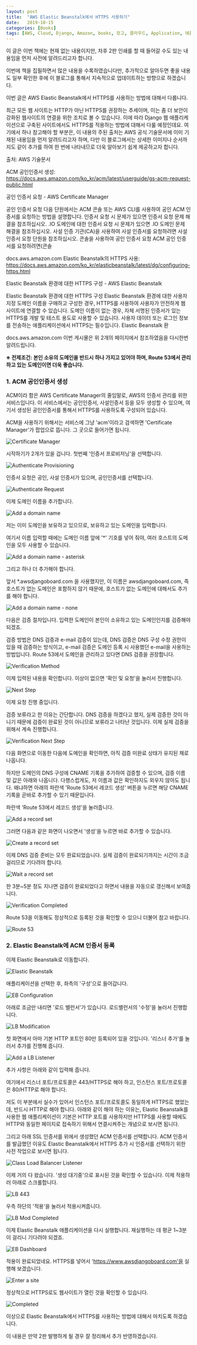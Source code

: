 ```yaml
---
layout: post
title:  "AWS Elastic Beanstalk에서 HTTPS 사용하기"
date:   2019-10-15
categories: [Books]
tags: [AWS, Cloud, Django, Amazon, books, 장고, 클라우드, Application, 애플리케이션, Authenticate, 인증, 인증서, HTTPS, Python, 파이썬]
---
```


이 글은 이번 책에는 현재 없는 내용이지만, 차후 2판 인쇄를 할 때 들어갈 수도 있는 내용임을 먼저 사전에 알려드리고자 합니다.

이번에 책을 집필하면서 많은 내용을 수록하였습니다만, 추가적으로 알아두면 좋을 내용도 일부 확인한 후에 이 블로그를 통해서 지속적으로 업데이트하는 방향으로 하겠습니다.

이번 글은 AWS Elastic Beanstalk에서 HTTPS를 사용하는 방법에 대해서 다룹니다.

최근 모든 웹 사이트는 HTTP가 아닌 HTTPS를 권장하는 추세이며, 이는 좀 더 보안이 강화된 웹사이트의 연결을 위한 조치로 볼 수 있습니다. 이에 따라 Django 웹 애플리케이션으로 구축된 사이트에서도 HTTPS를 적용하는 방법에 대해서 다룰 예정인데요. 여기에서 하나 참고해야 할 부분은, 이 내용의 주된 출처는 AWS 공식 기술문서에 이미 기재된 내용임을 먼저 알려드리고자 하며, 다만 이 블로그에서는 상세한 이미지나 순서까지도 같이 추가를 하여 한 번에 나타내므로 더욱 알아보기 쉽게 제공하고자 합니다.

출처: AWS 기술문서

ACM 공인인증서 생성:
<https://docs.aws.amazon.com/ko_kr/acm/latest/userguide/gs-acm-request-public.html>

 
공인 인증서 요청 - AWS Certificate Manager

공인 인증서 요청 다음 단원에서는 ACM 콘솔 또는 AWS CLI를 사용하여 공인 ACM 인증서를 요청하는 방법을 설명합니다. 인증서 요청 시 문제가 있으면 인증서 요청 문제 해결을 참조하십시오. .IO 도메인에 대한 인증서 요청 시 문제가 있으면 .IO 도메인 문제 해결을 참조하십시오. 사설 인증 기관(CA)을 사용하여 사설 인증서를 요청하려면 사설 인증서 요청 단원을 참조하십시오. 콘솔을 사용하여 공인 인증서 요청 ACM 공인 인증서를 요청하려면(콘솔

docs.aws.amazon.com
Elastic Beanstalk의 HTTPS 사용:
<https://docs.aws.amazon.com/ko_kr/elasticbeanstalk/latest/dg/configuring-https.html>

 
Elastic Beanstalk 환경에 대한 HTTPS 구성 - AWS Elastic Beanstalk

Elastic Beanstalk 환경에 대한 HTTPS 구성 Elastic Beanstalk 환경에 대한 사용자 지정 도메인 이름을 구매하고 구성한 경우, HTTPS를 사용하여 사용자가 안전하게 웹 사이트에 연결할 수 있습니다. 도메인 이름이 없는 경우, 자체 서명된 인증서가 있는 HTTPS를 개발 및 테스트 용도로 사용할 수 있습니다. 사용자 데이터 또는 로그인 정보를 전송하는 애플리케이션에서 HTTPS는 필수입니다. Elastic Beanstalk 환

docs.aws.amazon.com
이번 게시물은 위 2개의 페이지에서 참조하였음을 다시한번 알려드립니다.

 

**※ 전제조건: 본인 소유의 도메인을 반드시 하나 가지고 있어야 하며, Route 53에서 관리하고 있는 도메인이면 더욱 좋습니다.**

 

### 1. ACM 공인인증서 생성

ACM이라 함은 AWS Certificate Manager의 줄임말로, AWS의 인증서 관리를 위한 서비스입니다. 이 서비스에서는 공인인증서, 사설인증서 등을 모두 생성할 수 있으며, 여기서 생성된 공인인증서를 통해서 HTTPS를 사용하도록 구성되어 있습니다.

ACM을 사용하기 위해서는 서비스에 그냥 'acm'이라고 검색하면 'Certificate Manager'가 팝업으로 뜹니다. 그 곳으로 들어가면 됩니다.

![Certificate Manager](/assets/img/img004_01.png)

시작하기가 2개가 있을 겁니다. 첫번째 '인증서 프로비저닝'을 선택합니다.

![Authenticate Provisioning](/assets/img/img004_02.png)

인증서 요청은 공인, 사설 인증서가 있으며, 공인인증서를 선택합니다.

![Authenticate Request](/assets/img/img004_03.png)

이제 도메인 이름을 추가합니다.

![Add a domain name](/assets/img/img004_04.png)


저는 이미 도메인을 보유하고 있으므로, 보유하고 있는 도메인을 입력합니다.

여기서 이름 입력할 때에는 도메인 이름 앞에 '*' 기호를 넣어 줘야, 여러 호스트의 도메인을 모두 사용할 수 있습니다.

![Add a domain name - asterisk](/assets/img/img004_05.png)


그리고 하나 더 추가해야 합니다.

앞서 *.awsdjangoboard.com 을 사용했지만, 이 이름은 awsdjangoboard.com, 즉 호스트가 없는 도메인은 포함하지 않기 때문에,  호스트가 없는 도메인에 대해서도 추가를 해야 합니다.

![Add a domain name - none](/assets/img/img004_06.png)

다음은 검증 절차입니다. 입력한 도메인이 본인이 소유하고 있는 도메인인지를 검증해야 되겠죠.

검증 방법은 DNS 검증과 e-mail 검증이 있는데, DNS 검증은 DNS 구성 수정 권한이 있을 때 검증하는 방식이고, e-mail  검증은 도메인 등록 시 사용했던 e-mail을 사용하는 방법입니다. Route 53에서 도메인을 관리하고 있다면 DNS 검증을 권장합니다.

![Verification Method](/assets/img/img004_07.png)

이제 입력된 내용을 확인합니다. 이상이 없으면 '확인 및 요청'을 눌러서 진행합니다.

![Next Step](/assets/img/img004_08.png)

이제 요청 진행 중입니다.

검증 보류라고 한 이유는 간단합니다. DNS 검증을 하겠다고 했지, 실제 검증한 것이 아니기 때문에 검증이 완료된 것이 아니므로 보류라고 나타난 것입니다. 이제 실제 검증을 위해서 계속 진행합니다.

![Verification Next Step](/assets/img/img004_09.png)

다음 화면으로 이동한 다음에 도메인을 확인하면, 아직 검증 미완료 상태가 유지된 채로 나옵니다.

하지만 도메인의 DNS 구성에 CNAME 기록을 추가하여 검증할 수 있으며, 검증 이름 및 값은 아래와 나옵니다. 다행스럽게도, 저 이름과 값은 확인하지도 외우지 않아도 됩니다. 왜냐하면 아래의 파란색 'Route 53에서 레코드 생성' 버튼을 누르면 해당 CNAME 기록을 곧바로 추가할 수 있기 때문입니다.

파란색 'Route 53에서 레코드 생성'을 눌러줍니다.

![Add a record set](/assets/img/img004_10.png)

그러면 다음과 같은 화면이 나오면서 '생성'을 누르면 바로 추가할 수 있습니다.

![Create a record set](/assets/img/img004_11.png)

이제 DNS 검증 준비는 모두 완료되었습니다. 실제 검증이 완료되기까지는 시간이 조금 걸리므로 기다려야 합니다.

![Wait a record set](/assets/img/img004_12.png)

한 3분~5분 정도 지나면 검증이 완료되었다고 하면서 내용을 자동으로 갱신해서 보여줍니다. 

![Verification Completed](/assets/img/img004_13.png)

Route 53을 이동해도 정상적으로 등록된 것을 확인할 수 있으니 더불어 참고 바랍니다.

![Route 53](/assets/img/img004_14.png)

 

### 2. Elastic Beanstalk에 ACM 인증서 등록

이제 Elastic Beanstalk로 이동합니다. 

![Elastic Beanstalk](/assets/img/img004_15.png)

애플리케이션을 선택한 후, 좌측의 '구성'으로 들어갑니다.

![EB Configuration](/assets/img/img004_16.png)

아래로 조금만 내리면 '로드 밸런서'가 있습니다. 로드밸런서의 '수정'을 눌러서 진행합니다.

![LB Modification](/assets/img/img004_17.png)

첫 화면에서 아마 기본 HTTP 포트인 80만 등록되어 있을 것입니다. '리스너 추가'를 눌러서 추가를 진행해 줍니다.

![Add a LB Listener](/assets/img/img004_18.png)

추가 사항은 아래와 같이 입력해 줍니다. 

여기에서 리스너 포트/프로토콜은 443/HTTPS로 해야 하고, 인스턴스 포트/프로토콜은 80/HTTP로 해야 합니다.

저도 이 부분에서 실수가 있어서 인스턴스 포트/프로토콜도 동일하게 HTTPS로 했었는데, 반드시 HTTP로 해야 합니다. 아래와 같이 해야 하는 이유는, Elastic Beanstalk를 사용한 웹 애플리케이션이 기본은 HTTP 포트를 사용하지만 HTTPS를 사용할 때에도 HTTP와 동일한 페이지로 접속하기 위해서 연결시켜주는 개념으로 보시면 됩니다.

그리고 아래 SSL 인증서를 위에서 생성했던 ACM 인증서를 선택합니다. ACM 인증서를 발급했던 이유도 Elastic Beanstalk에서 HTTPS 추가 시 인증서를 선택하기 위한 사전 작업으로 보시면 됩니다.

![Class Load Balancer Listener](/assets/img/img004_19.png)

이제 거의 다 왔습니다. '생성 대기중'으로 표시된 것을 확인할 수 있습니다. 이제 적용하러 아래로 스크롤합니다.

![LB 443](/assets/img/img004_20.png)

우측 하단의 '적용'을 눌러서 적용시켜줍니다.

![LB Mod Completed](/assets/img/img004_21.png)

이제 Elastic Beanstalk 애플리케이션을 다시 실행합니다. 재실행하는 데 평균 1~3분이 걸리니 기다려야 되겠죠.

![EB Dashboard](/assets/img/img004_22.png)

적용이 완료되었네요. HTTPS를 넣어서 'https://www.awsdjangoboard.com'을 실행해 보겠습니다.

![Enter a site](/assets/img/img004_23.png)

정상적으로 HTTPS로도 웹사이트가 열린 것을 확인할 수 있습니다.

![Completed](/assets/img/img004_24.png)

 

이상으로 Elastic Beanstalk에서 HTTPS를 사용하는 방법에 대해서 마치도록 하겠습니다.

이 내용은 만약 2판 발행하게 될 경우 잘 정리해서 추가 반영하겠습니다.

